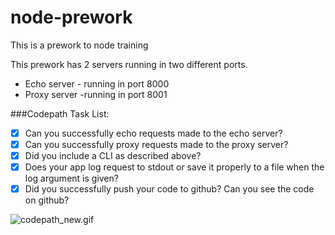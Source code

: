 # node-prework
This is a prework to node training

This prework has 2 servers running in two different ports.

* Echo server - running in port 8000
* Proxy server -running in port 8001

###Codepath Task List:
- [x] Can you successfully echo requests made to the echo server?
- [x] Can you successfully proxy requests made to the proxy server?
- [x] Did you include a CLI as described above?
- [x] Does your app log request to stdout or save it properly to a file when the log argument is given?
- [x] Did you successfully push your code to github? Can you see the code on github?

![codepath_new.gif](https://cloud.githubusercontent.com/assets/3333982/13721847/03e120b6-e7e8-11e5-8fa6-76ed2ae17f7f.gif)

